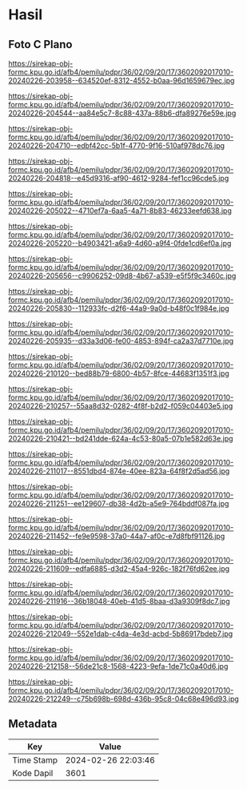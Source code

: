 # Hasil

## Foto C Plano

https://sirekap-obj-formc.kpu.go.id/afb4/pemilu/pdpr/36/02/09/20/17/3602092017010-20240226-203958--634520ef-8312-4552-b0aa-96d1659679ec.jpg

https://sirekap-obj-formc.kpu.go.id/afb4/pemilu/pdpr/36/02/09/20/17/3602092017010-20240226-204544--aa84e5c7-8c88-437a-88b6-dfa89276e59e.jpg

https://sirekap-obj-formc.kpu.go.id/afb4/pemilu/pdpr/36/02/09/20/17/3602092017010-20240226-204710--edbf42cc-5b1f-4770-9f16-510af978dc76.jpg

https://sirekap-obj-formc.kpu.go.id/afb4/pemilu/pdpr/36/02/09/20/17/3602092017010-20240226-204818--e45d9316-af90-4612-9284-fef1cc96cde5.jpg

https://sirekap-obj-formc.kpu.go.id/afb4/pemilu/pdpr/36/02/09/20/17/3602092017010-20240226-205022--4710ef7a-6aa5-4a71-8b83-46233eefd638.jpg

https://sirekap-obj-formc.kpu.go.id/afb4/pemilu/pdpr/36/02/09/20/17/3602092017010-20240226-205220--b4903421-a6a9-4d60-a9f4-0fde1cd6ef0a.jpg

https://sirekap-obj-formc.kpu.go.id/afb4/pemilu/pdpr/36/02/09/20/17/3602092017010-20240226-205656--c9906252-09d8-4b67-a539-e5f5f9c3460c.jpg

https://sirekap-obj-formc.kpu.go.id/afb4/pemilu/pdpr/36/02/09/20/17/3602092017010-20240226-205830--112933fc-d2f6-44a9-9a0d-b48f0c1f984e.jpg

https://sirekap-obj-formc.kpu.go.id/afb4/pemilu/pdpr/36/02/09/20/17/3602092017010-20240226-205935--d33a3d06-fe00-4853-894f-ca2a37d7710e.jpg

https://sirekap-obj-formc.kpu.go.id/afb4/pemilu/pdpr/36/02/09/20/17/3602092017010-20240226-210120--bed88b79-6800-4b57-8fce-44683f1351f3.jpg

https://sirekap-obj-formc.kpu.go.id/afb4/pemilu/pdpr/36/02/09/20/17/3602092017010-20240226-210257--55aa8d32-0282-4f8f-b2d2-f059c04403e5.jpg

https://sirekap-obj-formc.kpu.go.id/afb4/pemilu/pdpr/36/02/09/20/17/3602092017010-20240226-210421--bd241dde-624a-4c53-80a5-07b1e582d63e.jpg

https://sirekap-obj-formc.kpu.go.id/afb4/pemilu/pdpr/36/02/09/20/17/3602092017010-20240226-211017--8551dbd4-874e-40ee-823a-64f8f2d5ad56.jpg

https://sirekap-obj-formc.kpu.go.id/afb4/pemilu/pdpr/36/02/09/20/17/3602092017010-20240226-211251--ee129607-db38-4d2b-a5e9-764bddf087fa.jpg

https://sirekap-obj-formc.kpu.go.id/afb4/pemilu/pdpr/36/02/09/20/17/3602092017010-20240226-211452--fe9e9598-37a0-44a7-af0c-e7d8fbf91126.jpg

https://sirekap-obj-formc.kpu.go.id/afb4/pemilu/pdpr/36/02/09/20/17/3602092017010-20240226-211609--edfa6885-d3d2-45a4-926c-182f76fd62ee.jpg

https://sirekap-obj-formc.kpu.go.id/afb4/pemilu/pdpr/36/02/09/20/17/3602092017010-20240226-211916--36b18048-40eb-41d5-8baa-d3a9309f8dc7.jpg

https://sirekap-obj-formc.kpu.go.id/afb4/pemilu/pdpr/36/02/09/20/17/3602092017010-20240226-212049--552e1dab-c4da-4e3d-acbd-5b86917bdeb7.jpg

https://sirekap-obj-formc.kpu.go.id/afb4/pemilu/pdpr/36/02/09/20/17/3602092017010-20240226-212158--56de21c8-1568-4223-9efa-1de71c0a40d6.jpg

https://sirekap-obj-formc.kpu.go.id/afb4/pemilu/pdpr/36/02/09/20/17/3602092017010-20240226-212249--c75b698b-698d-436b-95c8-04c68e496d93.jpg


## Metadata

| Key        | Value               |
| ---------- | ------------------- |
| Time Stamp | 2024-02-26 22:03:46 |
| Kode Dapil | 3601                |



